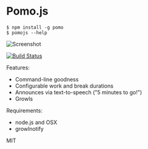 # Pomo.js

```
$ npm install -g pomo
$ pomojs --help
```

![Screenshot](http://rstacruz.github.io/pomo.js/screenshot.png)

[![Build Status](https://travis-ci.org/rstacruz/pomo.js.png?branch=master)](https://travis-ci.org/rstacruz/pomo.js)

Features:

 * Command-line goodness
 * Configurable work and break durations
 * Announces via text-to-speech ("5 minutes to go!")
 * Growls

Requirements:

 * node.js and OSX
 * growlnotify

MIT

